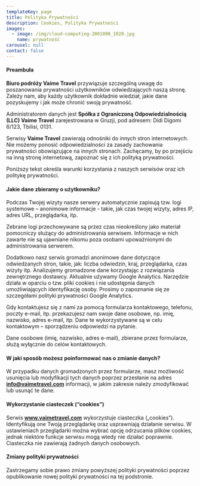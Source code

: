 ```yaml
---
templateKey: page
title: Polityka Prywatności
description: Cookies, Polityka Prywatności
images:
  - image: /img/cloud-computing-2001090_1920.jpg
    name: prywatność
carousel: null
contact: false
---
```

#### Preambuła

**Biuro podróży Vaime Travel** przywiązuje szczególną uwagę do poszanowania prywatności użytkowników odwiedzających naszą stronę. Zależy nam, aby każdy użytkownik dokładnie wiedział, jakie dane pozyskujemy i jak może chronić swoją prywatność.

Administratorem danych jest **Spółka z Ograniczoną Odpowiedzialnością (LLC) Vaime Travel** zarejestrowana w Gruzji, pod adresem: Didi Digomi 6/123, Tbilisi, 0131.

Serwisy **Vaime Travel** zawierają odnośniki do innych stron internetowych. Nie możemy ponosić odpowiedzialności za zasady zachowania prywatności obowiązujące na innych stronach. Zachęcamy, by po przejściu na inną stronę internetową, zapoznać się z ich polityką prywatności.

Poniższy tekst określa warunki korzystania z naszych serwisów oraz ich politykę prywatności.

#### Jakie dane zbieramy o użytkowniku?

Podczas Twojej wizyty nasze serwery automatycznie zapisują tzw. logi systemowe – anonimowe informacje - takie, jak czas twojej wizyty, adres IP, adres URL, przeglądarka, itp.

Zebrane logi przechowywane są przez czas nieokreślony jako materiał pomocniczy służący do administrowania serwisem. Informacje w nich zawarte nie są ujawniane nikomu poza osobami upoważnionymi do administrowania serwerem.

Dodatkowo nasz serwis gromadzi anonimowe dane dotyczące odwiedzanych stron, takie, jak: liczba odwiedzin, kraj, przeglądarka, czas wizyty itp. Analizujemy gromadzone dane korzystając z rozwiązania zewnętrznego dostawcy. Aktualnie używamy Google Analytics. Narzędzie działa w oparciu o tzw. pliki cookies i nie udostępnia danych umożliwiających identyfikację osoby. Prosimy o zapoznanie się ze szczegółami polityki prywatności Google Analytics.

Gdy kontaktujesz się z nami za pomocą formularza kontaktowego, telefonu, poczty e-mail, itp. przekazujesz nam swoje dane osobowe, np. imię, nazwisko, adres e-mail, itp. Dane te wykorzystywane są w celu kontaktowym – sporządzeniu odpowiedzi na pytanie.

Dane osobowe (imię, nazwisko, adres e-mail), zbierane przez formularze, służą wyłącznie do celów kontaktowych.

#### W jaki sposób możesz poinformować nas o zmianie danych?

W przypadku danych gromadzonych przez formularze, masz możliwość usunięcia lub modyfikacji tych danych poprzez przesłanie na adres **info@vaimetravel.com** informacji, w jakim zakresie należy zmodyfikować lub usunąć te dane.

#### Wykorzystanie ciasteczek (“cookies”)

Serwis **www.vaimetravel.com** wykorzystuje ciasteczka („cookies”). Identyfikują one Twoją przeglądarkę oraz usprawniają działanie serwisu. W ustawieniach przeglądarki można wybrać opcję odrzucania plików cookies, jednak niektóre funkcje serwisu mogą wtedy nie działać poprawnie. Ciasteczka nie zawierają żadnych danych osobowych.

#### Zmiany polityki prywatności

Zastrzegamy sobie prawo zmiany powyższej polityki prywatności poprzez opublikowanie nowej polityki prywatności na tej podstronie.